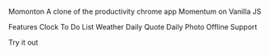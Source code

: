 
Momonton
A clone of the productivity chrome app Momentum on Vanilla JS

Features
 Clock
 To Do List
 Weather
 Daily Quote
 Daily Photo
 Offline Support
 
Try it out
